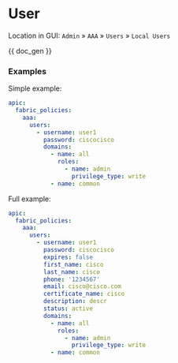 # User

Location in GUI:
`Admin` » `AAA` » `Users` » `Local Users`


{{ doc_gen }}

### Examples

Simple example:

```yaml
apic:
  fabric_policies:
    aaa:
      users:
        - username: user1
          password: ciscocisco
          domains:
            - name: all
              roles:
                - name: admin
                  privilege_type: write
            - name: common
```

Full example:

```yaml
apic:
  fabric_policies:
    aaa:
      users:
        - username: user1
          password: ciscocisco
          expires: false
          first_name: cisco
          last_name: cisco
          phone: '1234567'
          email: cisco@cisco.com
          certificate_name: cisco
          description: descr
          status: active
          domains:
            - name: all
              roles:
                - name: admin
                  privilege_type: write
            - name: common
```
